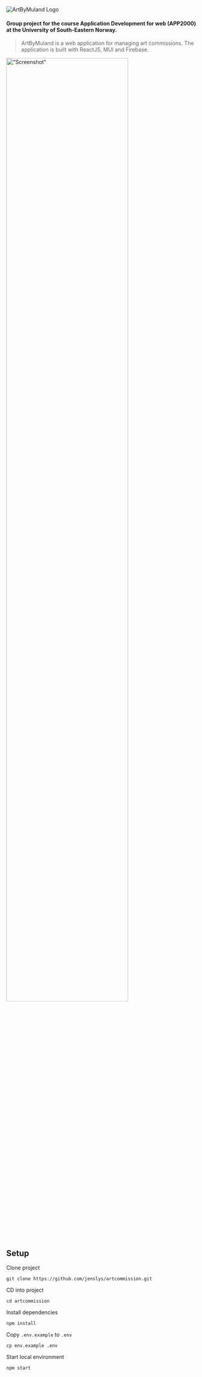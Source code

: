 <picture>
  <source media="(prefers-color-scheme: dark)" srcset="https://user-images.githubusercontent.com/69081683/219066572-6938ad28-614a-4c19-8eb7-9a5fe4786cc4.png">
  <source media="(prefers-color-scheme: light)" srcset="https://user-images.githubusercontent.com/69081683/219066559-a5f2683a-497b-4236-b003-877cd047772e.png">
  <img alt="ArtByMuland Logo" src="https://user-images.githubusercontent.com/69081683/219066559-a5f2683a-497b-4236-b003-877cd047772e.png">
</picture>

#### Group project for the course **Application Development for web** (APP2000) at the University of South-Eastern Norway.

> ArtByMuland is a web application for managing art commissions. The application is built with ReactJS, MUI and Firebase.

<img src="https://user-images.githubusercontent.com/69081683/235940772-b3150d0a-840e-47ae-abc5-ed4fead5dd0e.png" alt= “Screenshot” width="80%" height="80%">

## Setup

Clone project

```shell
git clone https://github.com/jenslys/artcommission.git
```

CD into project

```shell
cd artcommission
```

Install dependencies

```shell
npm install
```

Copy `.env.example` to `.env`

```shell
cp env.example .env
```

Start local environment

```shell
npm start
```
